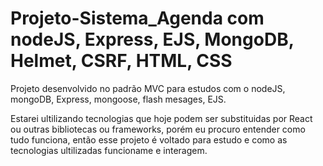 # Projeto-Sistema_Agenda com nodeJS, Express, EJS, MongoDB, Helmet, CSRF, HTML, CSS

Projeto desenvolvido no padrão MVC para estudos com o nodeJS, mongoDB, Express, mongoose, flash mesages, EJS.

Estarei ultilizando tecnologias que hoje podem ser substituidas por React ou outras bibliotecas ou frameworks, porém eu procuro entender como tudo funciona, então esse projeto é voltado para estudo e como as tecnologias ultilizadas funcioname e interagem.
